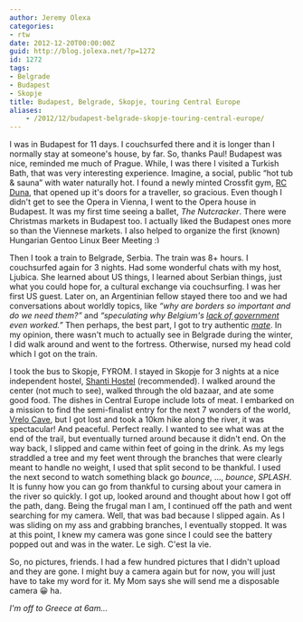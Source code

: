 ```yaml
---
author: Jeremy Olexa
categories:
- rtw
date: 2012-12-20T00:00:00Z
guid: http://blog.jolexa.net/?p=1272
id: 1272
tags:
- Belgrade
- Budapest
- Skopje
title: Budapest, Belgrade, Skopje, touring Central Europe
aliases:
    - /2012/12/budapest-belgrade-skopje-touring-central-europe/
---
```


I was in Budapest for 11 days. I couchsurfed there and it is longer than I normally stay at someone's house, by far. So, thanks Paul! Budapest was nice, reminded me much of Prague. While, I was there I visited a Turkish Bath, that was very interesting experience. Imagine, a social, public &#8220;hot tub & sauna&#8221; with water naturally hot. I found a newly minted Crossfit gym, [RC Duna][1], that opened up it's doors for a traveller, so gracious. Even though I didn't get to see the Opera in Vienna, I went to the Opera house in Budapest. It was my first time seeing a ballet, *The Nutcracker*. There were Christmas markets in Budapest too. I actually liked the Budapest ones more so than the Viennese markets. I also helped to organize the first (known) Hungarian Gentoo Linux Beer Meeting <img src="http://blog.jolexa.net/wp-includes/images/smilies/simple-smile.png" alt=":)" class="wp-smiley" style="height: 1em; max-height: 1em;" />

Then I took a train to Belgrade, Serbia. The train was 8+ hours. I couchsurfed again for 3 nights. Had some wonderful chats with my host, Ljubica. She learned about US things, I learned about Serbian things, just what you could hope for, a cultural exchange via couchsurfing. I was her first US guest. Later on, an Argentinian fellow stayed there too and we had conversations about worldly topics, like *&#8220;why are borders so important and do we need them?&#8221;* and *&#8220;speculating why Belgium's [lack of government][2] even worked.&#8221;* Then perhaps, the best part, I got to try authentic [*mate*][3]. In my opinion, there wasn't much to actually see in Belgrade during the winter, I did walk around and went to the fortress. Otherwise, nursed my head cold which I got on the train.

I took the bus to Skopje, FYROM. I stayed in Skopje for 3 nights at a nice independent hostel, [Shanti Hostel][4] (recommended). I walked around the center (not much to see), walked through the old bazaar, and ate some good food. The dishes in Central Europe include lots of meat. I embarked on a mission to find the semi-finalist entry for the next 7 wonders of the world, [Vrelo Cave][5], but I got lost and took a 10km hike along the river, it was spectacular! And peaceful. Perfect really. I wanted to see what was at the end of the trail, but eventually turned around because it didn't end. On the way back, I slipped and came within feet of going in the drink. As my legs straddled a tree and my feet went through the branches that were clearly meant to handle no weight, I used that split second to be thankful. I used the next second to watch something black go *bounce*, ..., *bounce*, *SPLASH*. It is funny how you can go from thankful to cursing about your camera in the river so quickly. I got up, looked around and thought about how I got off the path, dang. Being the frugal man I am, I continued off the path and went searching for my camera. Well, that was bad because I slipped again. As I was sliding on my ass and grabbing branches, I eventually stopped. It was at this point, I knew my camera was gone since I could see the battery popped out and was in the water. Le sigh. C'est la vie.

So, no pictures, friends. I had a few hundred pictures that I didn't upload and they are gone. I might buy a camera again but for now, you will just have to take my word for it. My Mom says she will send me a disposable camera 😀 ha.

*I'm off to Greece at 6am...*

 [1]: http://www.facebook.com/RcDunaBootcamp
 [2]: http://en.wikipedia.org/wiki/2010%E2%80%932011_Belgian_government_formation
 [3]: http://en.wikipedia.org/wiki/Mate_(beverage)
 [4]: http://www.shantihostel.com/
 [5]: http://nature.new7wonders.com/archives/reservelist/vrelo-cave